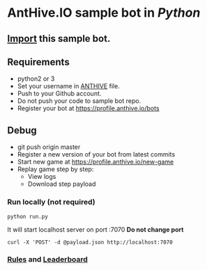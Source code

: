 # AntHive.IO sample bot in *Python*

## [Import](https://github.com/new/import) this sample bot.

## Requirements
- python2 or 3
- Set your username in [ANTHIVE](ANTHIVE) file.
- Push to your Github account.
- Do not push your code to sample bot repo.
- Register your bot at https://profile.anthive.io/bots

## Debug
- git push origin master
- Register a new version of your bot from latest commits
- Start new game at https://profile.anthive.io/new-game
- Replay game step by step:
  - View logs
  - Download step payload

### Run locally (not required)
```
python run.py
```

It will start localhost server on port :7070 **Do not change port**

```
curl -X 'POST' -d @payload.json http://localhost:7070
```

### [Rules](https://anthive.io/rules/) and [Leaderboard](https://anthive.io/leaderboard/)